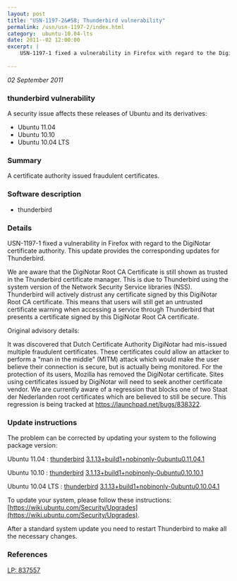 ```yaml
---
layout: post
title: "USN-1197-2&#58; Thunderbird vulnerability"
permalink: /usn/usn-1197-2/index.html
category:  ubuntu-10.04-lts
date: 2011--02 12:00:00
excerpt: |
    USN-1197-1 fixed a vulnerability in Firefox with regard to the DigiNotar certificate authority. This update provides the corresponding updates for Thunderbird.
    
--- 
```

 
 

*02 September 2011*

### thunderbird vulnerability

A security issue affects these releases of Ubuntu and its derivatives:

* Ubuntu 11.04
* Ubuntu 10.10
* Ubuntu 10.04 LTS

### Summary

A certificate authority issued fraudulent certificates. 

### Software description

* thunderbird 

### Details

USN-1197-1 fixed a vulnerability in Firefox with regard to the DigiNotar certificate authority. This update provides the corresponding updates for Thunderbird.

We are aware that the DigiNotar Root CA Certificate is still shown as trusted in the Thunderbird certificate manager. This is due to Thunderbird using the system version of the Network Security Service libraries (NSS). Thunderbird will actively distrust any certificate signed by this DigiNotar Root CA certificate. This means that users will still get an untrusted certificate warning when accessing a service through Thunderbird that presents a certificate signed by this DigiNotar Root CA certificate.

Original advisory details:

 It was discovered that Dutch Certificate Authority DigiNotar had mis-issued multiple fraudulent certificates. These certificates could allow an attacker to perform a &quot;man in the middle&quot; (MITM) attack which would make the user believe their connection is secure, but is actually being monitored. For the protection of its users, Mozilla has removed the DigiNotar certificate. Sites using certificates issued by DigiNotar will need to seek another certificate vendor. We are currently aware of a regression that blocks one of two Staat der Nederlanden root certificates which are believed to still be secure. This regression is being tracked at https://launchpad.net/bugs/838322. 

### Update instructions

The problem can be corrected by updating your system to the following package version:

Ubuntu 11.04
 : [thunderbird](https://launchpad.net/ubuntu/+source/thunderbird) <span> [3.1.13+build1+nobinonly-0ubuntu0.11.04.1](https://launchpad.net/ubuntu/+source/thunderbird/3.1.13+build1+nobinonly-0ubuntu0.11.04.1) </span> 

Ubuntu 10.10
 : [thunderbird](https://launchpad.net/ubuntu/+source/thunderbird) <span> [3.1.13+build1+nobinonly-0ubuntu0.10.10.1](https://launchpad.net/ubuntu/+source/thunderbird/3.1.13+build1+nobinonly-0ubuntu0.10.10.1) </span> 

Ubuntu 10.04 LTS
 : [thunderbird](https://launchpad.net/ubuntu/+source/thunderbird) <span> [3.1.13+build1+nobinonly-0ubuntu0.10.04.1](https://launchpad.net/ubuntu/+source/thunderbird/3.1.13+build1+nobinonly-0ubuntu0.10.04.1) </span> 

To update your system, please follow these instructions: [https://wiki.ubuntu.com/Security/Upgrades](https://wiki.ubuntu.com/Security/Upgrades).

After a standard system update you need to restart Thunderbird to make all the necessary changes. 

### References

 
 [LP: 837557](https://launchpad.net/bugs/837557)
 

